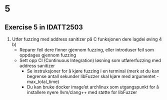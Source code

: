 # 5
## Exercise 5 in IDATT2503
1. Utfør fuzzing med address sanitizer på C funksjonen dere lagdei øving 4 b)
    * Reparer feil dere finner gjennom fuzzing, eller introduser feil som oppdages gjennom fuzzing
    * Sett opp CI (Continuous Integration) løsning som utførerfuzzing med address sanitizer
        * Se instruksjoner for å kjøre fuzzing i en terminal (merk at du kan begrense antall sekunder libFuzzer skal kjøre med argumentet -max_total_time)
        * Du kan bruke docker image’et archlinux som utgangspunkt for å installere nyere llvm/clang++ med støtte for libFuzzer
